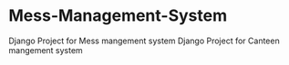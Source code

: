 # Mess-Management-System

Django Project for Mess mangement system 
Django Project for Canteen mangement system
